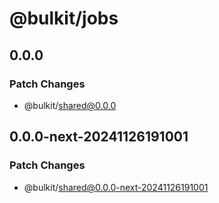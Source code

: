 # @bulkit/jobs

## 0.0.0

### Patch Changes

- @bulkit/shared@0.0.0

## 0.0.0-next-20241126191001

### Patch Changes

- @bulkit/shared@0.0.0-next-20241126191001
